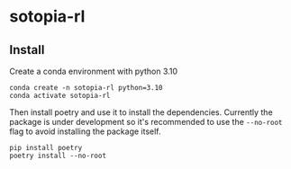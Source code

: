 # sotopia-rl

## Install

Create a conda environment with python 3.10
```
conda create -n sotopia-rl python=3.10
conda activate sotopia-rl
```

Then install poetry and use it to install the dependencies. Currently the package is under development so it's recommended to use the `--no-root` flag to avoid installing the package itself.
```
pip install poetry
poetry install --no-root
```
